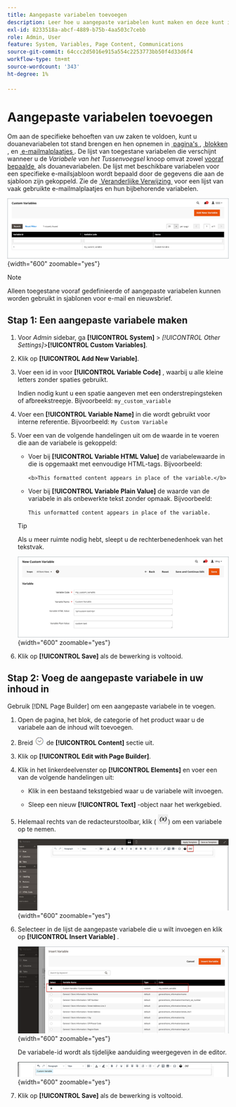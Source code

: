 ```yaml
---
title: Aangepaste variabelen toevoegen
description: Leer hoe u aangepaste variabelen kunt maken en deze kunt invoegen op pagina's, blokken en productinhoud.
exl-id: 8233518a-abcf-4889-b75b-4aa503c7cebb
role: Admin, User
feature: System, Variables, Page Content, Communications
source-git-commit: 64ccc2d5016e915a554c2253773bb50f4d33d6f4
workflow-type: tm+mt
source-wordcount: '343'
ht-degree: 1%

---
```


# Aangepaste variabelen toevoegen

Om aan de specifieke behoeften van uw zaken te voldoen, kunt u douanevariabelen tot stand brengen en hen opnemen in [&#x200B; pagina&#39;s &#x200B;](../content-design/pages.md), [&#x200B; blokken &#x200B;](../content-design/blocks.md), en [&#x200B; e-mailmalplaatjes &#x200B;](email-templates.md). De lijst van toegestane variabelen die verschijnt wanneer u de _Variabele van het Tussenvoegsel_ knoop omvat zowel [&#x200B; vooraf bepaalde &#x200B;](variables-predefined.md) als douanevariabelen. De lijst met beschikbare variabelen voor een specifieke e-mailsjabloon wordt bepaald door de gegevens die aan de sjabloon zijn gekoppeld. Zie de [&#x200B; Veranderlijke Verwijzing &#x200B;](variables-reference.md) voor een lijst van vaak gebruikte e-mailmalplaatjes en hun bijbehorende variabelen.

![&#x200B; de variabelen van de Douane &#x200B;](./assets/variables-custom.png){width="600" zoomable="yes"}

>[!NOTE]
>
>Alleen toegestane vooraf gedefinieerde of aangepaste variabelen kunnen worden gebruikt in sjablonen voor e-mail en nieuwsbrief.

## Stap 1: Een aangepaste variabele maken

1. Voor _Admin_ sidebar, ga **[!UICONTROL System]** > _[!UICONTROL Other Settings]_>**[!UICONTROL Custom Variables]**.

1. Klik op **[!UICONTROL Add New Variable]**.

1. Voer een id in voor **[!UICONTROL Variable Code]** , waarbij u alle kleine letters zonder spaties gebruikt.

   Indien nodig kunt u een spatie aangeven met een onderstrepingsteken of afbreekstreepje. Bijvoorbeeld: `my_custom_variable`

1. Voer een **[!UICONTROL Variable Name]** in die wordt gebruikt voor interne referentie. Bijvoorbeeld: `My Custom Variable`

1. Voer een van de volgende handelingen uit om de waarde in te voeren die aan de variabele is gekoppeld:

   - Voer bij **[!UICONTROL Variable HTML Value]** de variabelewaarde in die is opgemaakt met eenvoudige HTML-tags. Bijvoorbeeld:

     `<b>This formatted content appears in place of the variable.</b>`

   - Voer bij **[!UICONTROL Variable Plain Value]** de waarde van de variabele in als onbewerkte tekst zonder opmaak. Bijvoorbeeld:

     `This unformatted content appears in place of the variable.`

   >[!TIP]
   >
   >Als u meer ruimte nodig hebt, sleept u de rechterbenedenhoek van het tekstvak.

   ![&#x200B; Nieuwe douanevariabele &#x200B;](./assets/variable-custom-add.png){width="600" zoomable="yes"}

1. Klik op **[!UICONTROL Save]** als de bewerking is voltooid.

## Stap 2: Voeg de aangepaste variabele in uw inhoud in

Gebruik [!DNL Page Builder] om een aangepaste variabele in te voegen.

1. Open de pagina, het blok, de categorie of het product waar u de variabele aan de inhoud wilt toevoegen.

1. Breid ![&#x200B; selecteur van de Uitbreiding &#x200B;](../assets/icon-display-expand.png) de **[!UICONTROL Content]** sectie uit.

1. Klik op **[!UICONTROL Edit with Page Builder]**.

1. Klik in het linkerdeelvenster op **[!UICONTROL Elements]** en voer een van de volgende handelingen uit:

   - Klik in een bestaand tekstgebied waar u de variabele wilt invoegen.

   - Sleep een nieuw **[!UICONTROL Text]** -object naar het werkgebied.

1. Helemaal rechts van de redacteurstoolbar, klik ( ![&#x200B; Variabele van het Tussenvoegsel &#x200B;](./assets/editor-btn-insert-variable.png)) om een variabele op te nemen.

   ![[!DNL Page Builder] werkgebied en deelvenster &#x200B;](./assets/variable-custom-pagebuilder-stage.png){width="600" zoomable="yes"}

1. Selecteer in de lijst de aangepaste variabele die u wilt invoegen en klik op **[!UICONTROL Insert Variable]** .

   ![&#x200B; Nieuwe douanevariabele &#x200B;](./assets/variable-custom-insert-select.png){width="600" zoomable="yes"}

   De variabele-id wordt als tijdelijke aanduiding weergegeven in de editor.

   ![[!DNL Page Builder] stage - variable placeholder &#x200B;](./assets/pagebuilder-variable-inserted.png){width="600" zoomable="yes"}

1. Klik op **[!UICONTROL Save]** als de bewerking is voltooid.
